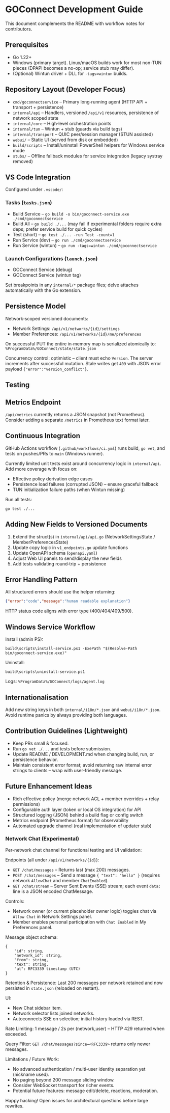 # GOConnect Development Guide

This document complements the README with workflow notes for contributors.

## Prerequisites
* Go 1.22+
* Windows (primary target). Linux/macOS builds work for most non-TUN pieces (DPAPI becomes a no-op; service stub may differ).
* (Optional) Wintun driver + DLL for `-tags=wintun` builds.

## Repository Layout (Developer Focus)
* `cmd/goconnectservice` – Primary long‑running agent (HTTP API + transport + persistence)
* `internal/api` – Handlers, versioned `/api/v1` resources, persistence of network scoped state
* `internal/core` – High‑level orchestration points
* `internal/tun` – Wintun + stub (guards via build tags)
* `internal/transport` – QUIC peer/session manager (STUN assisted)
* `webui/` – Static UI (served from disk or embedded)
* `build/scripts` – Install/uninstall PowerShell helpers for Windows service mode
* `stubs/` – Offline fallback modules for service integration (legacy systray removed)

## VS Code Integration
Configured under `.vscode/`:

### Tasks (`tasks.json`)
* Build Service – `go build -o bin/goconnect-service.exe ./cmd/goconnectservice`
* Build All – `go build ./...` (may fail if experimental folders require extra deps; prefer service build for quick cycles)
* Test (short) – `go test ./... -run Test -count=1`
* Run Service (dev) – `go run ./cmd/goconnectservice`
* Run Service (wintun) – `go run -tags=wintun ./cmd/goconnectservice`

### Launch Configurations (`launch.json`)
* GOConnect Service (debug)
* GOConnect Service (wintun tag)

Set breakpoints in any `internal/*` package files; delve attaches automatically with the Go extension.

## Persistence Model
Network‑scoped versioned documents:
* Network Settings: `/api/v1/networks/{id}/settings`
* Member Preferences: `/api/v1/networks/{id}/me/preferences`

On successful PUT the entire in‑memory map is serialized atomically to:
`%ProgramData%/GOConnect/state/state.json`

Concurrency control: optimistic – client must echo `Version`. The server increments after successful mutation. Stale writes get `409` with JSON error payload `{"error":"version_conflict"}`.

## Testing
## Metrics Endpoint
`/api/metrics` currently returns a JSON snapshot (not Prometheus). Consider adding a separate `/metrics` in Prometheus text format later.

## Continuous Integration
GitHub Actions workflow (`.github/workflows/ci.yml`) runs build, `go vet`, and tests on pushes/PRs to `main` (Windows runner).

Currently limited unit tests exist around concurrency logic in `internal/api`. Add more coverage with focus on:
* Effective policy derivation edge cases
* Persistence load failures (corrupted JSON) – ensure graceful fallback
* TUN initialization failure paths (when Wintun missing)

Run all tests:
```
go test ./...
```

## Adding New Fields to Versioned Documents
1. Extend the struct(s) in `internal/api/api.go` (NetworkSettingsState / MemberPreferencesState)
2. Update copy logic in `v1_endpoints.go` update functions
3. Update OpenAPI schema (`openapi.yaml`)
4. Adjust Web UI panels to send/display the new fields
5. Add tests validating round‑trip + persistence

## Error Handling Pattern
All structured errors should use the helper returning:
```json
{"error":"code","message":"human readable explanation"}
```
HTTP status code aligns with error type (400/404/409/500).

## Windows Service Workflow
Install (admin PS):
```
build\scripts\install-service.ps1 -ExePath "$(Resolve-Path bin/goconnect-service.exe)"
```
Uninstall:
```
build\scripts\uninstall-service.ps1
```
Logs: `%ProgramData%/GOConnect/logs/agent.log`

## Internationalisation
Add new string keys in both `internal/i18n/*.json` and `webui/i18n/*.json`. Avoid runtime panics by always providing both languages.

## Contribution Guidelines (Lightweight)
* Keep PRs small & focused.
* Run `go vet ./...` and tests before submission.
* Update README / DEVELOPMENT.md when changing build, run, or persistence behavior.
* Maintain consistent error format; avoid returning raw internal error strings to clients – wrap with user‑friendly message.

## Future Enhancement Ideas
* Rich effective policy (merge network ACL + member overrides + relay permissions)
* Configurable auth layer (token or local OS integration) for API
* Structured logging (JSON) behind a build flag or config switch
* Metrics endpoint (Prometheus format) for observability
* Automated upgrade channel (real implementation of updater stub)

### Network Chat (Experimental)

Per-network chat channel for functional testing and UI validation:

Endpoints (all under `/api/v1/networks/{id}`):

* `GET /chat/messages` – Returns last (max 200) messages.
* `POST /chat/messages` – Send a message `{ "text": "hello" }` (requires network `AllowChat` and member `ChatEnabled`).
* `GET /chat/stream` – Server Sent Events (SSE) stream; each event `data:` line is a JSON encoded ChatMessage.

Controls:

* Network owner (or current placeholder owner logic) toggles chat via `Allow Chat` in Network Settings panel.
* Member enables personal participation with `Chat Enabled` in My Preferences panel.

Message object schema:

```
{
	"id": string,
	"network_id": string,
	"from": string,
	"text": string,
	"at": RFC3339 timestamp (UTC)
}
```

Retention & Persistence: Last 200 messages per network retained and now persisted in `state.json` (reloaded on restart).

UI:

* New Chat sidebar item.
* Network selector lists joined networks.
* Autoconnects SSE on selection; initial history loaded via REST.

Rate Limiting: 1 message / 2s per (network,user) – HTTP 429 returned when exceeded.

Query Filter: `GET /chat/messages?since=<RFC3339>` returns only newer messages.

Limitations / Future Work:

* No advanced authentication / multi-user identity separation yet (nickname used).
* No paging beyond 200 message sliding window.
* Consider WebSocket transport for richer events.
* Potential future features: message edit/delete, reactions, moderation.

Happy hacking! Open issues for architectural questions before large rewrites.
